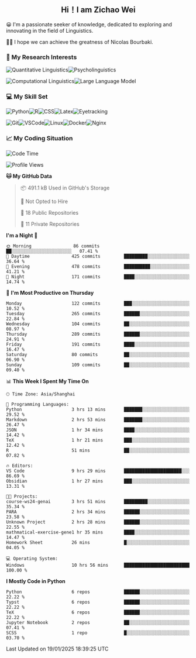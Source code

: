 

## <div align="center">Hi！I am Zichao Wei</div>

😀 I'm a passionate seeker of knowledge, dedicated to exploring and innovating in the field of Linguistics.

🙋‍♂️ I hope we can achieve the greatness of Nicolas Bourbaki.

### 🔬 My Research Interests

![Quantitative Linguistics](https://img.shields.io/badge/Quantitative%20Linguistics-%230072CC.svg?&style=for-the-badge&logo=appveyor&logoColor=white)![Psycholinguistics](https://img.shields.io/badge/Psycholinguistics-%2301a3a1.svg?&style=for-the-badge&logo=AWS%20Amplify&logoColor=white)

![Computational Linguistics](https://img.shields.io/badge/Computational%20Linguistics-%231877F2.svg?&style=for-the-badge&logo=Markdown&logoColor=white)![Large Language Model](https://img.shields.io/badge/Large%20Language%20Model-%23F76300.svg?&style=for-the-badge&logo=Android&logoColor=white)

### 💻 My Skill Set

![Python](https://img.shields.io/badge/Python-%2314354C.svg?style=for-the-badge&logo=python&logoColor=white&color=2AB3E3)![R](https://img.shields.io/badge/-R-276DC3?style=for-the-badge&logo=r&logoColor=white)![CSS](https://img.shields.io/badge/-CSS-1572B6?style=for-the-badge&logo=css3&logoColor=white)![Latex](https://img.shields.io/badge/-Latex-008080?style=for-the-badge&logo=latex&logoColor=white)![Eyetracking](https://img.shields.io/badge/Eyetracking-%230078D6?style=for-the-badge&logo=SearXNG&logoColor=#3050FF)

![Git](https://img.shields.io/badge/-Git-F05032?style=for-the-badge&logo=git&logoColor=white)![VSCode](https://img.shields.io/badge/-VSCode-007ACC?style=for-the-badge&logo=visual-studio-code&logoColor=white)![Linux](https://img.shields.io/badge/-Linux-FCC624?style=for-the-badge&logo=linux&logoColor=black)![Docker](https://img.shields.io/badge/-Docker-2496ED?style=for-the-badge&logo=docker&logoColor=white)![Nginx](https://img.shields.io/badge/-Nginx-009639?style=for-the-badge&logo=nginx&logoColor=white)

### 📈 My Coding Situation

<!--START_SECTION:waka-->
![Code Time](http://img.shields.io/badge/Code%20Time-414%20hrs-blue)

![Profile Views](http://img.shields.io/badge/Profile%20Views-0-blue)

**🐱 My GitHub Data** 

> 📦 491.1 kB Used in GitHub's Storage 
 > 
> 🚫 Not Opted to Hire
 > 
> 📜 18 Public Repositories 
 > 
> 🔑 11 Private Repositories 
 > 
**I'm a Night 🦉** 

```text
🌞 Morning                86 commits          ██░░░░░░░░░░░░░░░░░░░░░░░   07.41 % 
🌆 Daytime                425 commits         █████████░░░░░░░░░░░░░░░░   36.64 % 
🌃 Evening                478 commits         ██████████░░░░░░░░░░░░░░░   41.21 % 
🌙 Night                  171 commits         ████░░░░░░░░░░░░░░░░░░░░░   14.74 % 
```
📅 **I'm Most Productive on Thursday** 

```text
Monday                   122 commits         ███░░░░░░░░░░░░░░░░░░░░░░   10.52 % 
Tuesday                  265 commits         ██████░░░░░░░░░░░░░░░░░░░   22.84 % 
Wednesday                104 commits         ██░░░░░░░░░░░░░░░░░░░░░░░   08.97 % 
Thursday                 289 commits         ██████░░░░░░░░░░░░░░░░░░░   24.91 % 
Friday                   191 commits         ████░░░░░░░░░░░░░░░░░░░░░   16.47 % 
Saturday                 80 commits          ██░░░░░░░░░░░░░░░░░░░░░░░   06.90 % 
Sunday                   109 commits         ██░░░░░░░░░░░░░░░░░░░░░░░   09.40 % 
```


📊 **This Week I Spent My Time On** 

```text
🕑︎ Time Zone: Asia/Shanghai

💬 Programming Languages: 
Python                   3 hrs 13 mins       ███████░░░░░░░░░░░░░░░░░░   29.52 % 
Markdown                 2 hrs 53 mins       ███████░░░░░░░░░░░░░░░░░░   26.47 % 
JSON                     1 hr 34 mins        ████░░░░░░░░░░░░░░░░░░░░░   14.42 % 
TeX                      1 hr 21 mins        ███░░░░░░░░░░░░░░░░░░░░░░   12.42 % 
R                        51 mins             ██░░░░░░░░░░░░░░░░░░░░░░░   07.82 % 

🔥 Editors: 
VS Code                  9 hrs 29 mins       ██████████████████████░░░   86.69 % 
Obsidian                 1 hr 27 mins        ███░░░░░░░░░░░░░░░░░░░░░░   13.31 % 

🐱‍💻 Projects: 
course-ws24-genai        3 hrs 51 mins       █████████░░░░░░░░░░░░░░░░   35.34 % 
PARA                     2 hrs 34 mins       ██████░░░░░░░░░░░░░░░░░░░   23.58 % 
Unknown Project          2 hrs 28 mins       ██████░░░░░░░░░░░░░░░░░░░   22.55 % 
mathmatical-exercise-gene1 hr 35 mins        ████░░░░░░░░░░░░░░░░░░░░░   14.47 % 
Homework Sheet           26 mins             █░░░░░░░░░░░░░░░░░░░░░░░░   04.05 % 

💻 Operating System: 
Windows                  10 hrs 56 mins      █████████████████████████   100.00 % 
```

**I Mostly Code in Python** 

```text
Python                   6 repos             ██████░░░░░░░░░░░░░░░░░░░   22.22 % 
Typst                    6 repos             ██████░░░░░░░░░░░░░░░░░░░   22.22 % 
TeX                      6 repos             ██████░░░░░░░░░░░░░░░░░░░   22.22 % 
Jupyter Notebook         2 repos             ██░░░░░░░░░░░░░░░░░░░░░░░   07.41 % 
SCSS                     1 repo              █░░░░░░░░░░░░░░░░░░░░░░░░   03.70 % 
```




 Last Updated on 19/01/2025 18:39:25 UTC
<!--END_SECTION:waka-->
